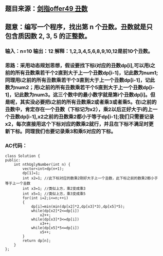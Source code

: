 ## 题目来源：[剑指offer49 丑数](https://leetcode-cn.com/problems/ugly-number-ii/)

## 题意：编写一个程序，找出第 n 个丑数。丑数就是只包含质因数 2, 3, 5 的正整数。

### 输入：n=10 输出：12 解释：1,2,3,4,5,6,8,9,10,12是前10个丑数。

### 思路：采用动态规划思想，假设要找下标i对应的丑数dp[i],可以用i之前的所有丑数乘若干个2直到大于上一个丑数dp[i-1]，记此数为num1;同理用i之前的所有丑数乘若干个3直到大于上一个丑数dp[i-1]，记此数为num2；用i之前的所有丑数乘若干个5直到大于上一个丑数dp[i-1]，记此数为num3。这三个数中的最小数字就是第i个丑数dp[i]。但是呢，其实没必要把i之前的所有丑数乘2或者乘3或者乘5。在i之前的丑数中，肯定存在一个丑数（下标记为x2），乘2以后正好大于i的上一个丑数dp[i-1],x2之前的丑数乘2都小于等于dp[i-1];我们只需要记录x2，每次直接用这个下标对应的数乘2就行，并且在下标不满足时更新下标。同理我们也要记录乘3和乘5对应的下标。

### AC代码：

```
class Solution {
public:
    int nthUglyNumber(int n) {
        vector<int>dp(n+1);
        dp[1]=1;
        int x2=1; //此下标对应的数乘2刚好大于上一个丑数，此下标之前的数乘2都小于等于上一个丑数
        int x3=1; //类似上方，乘2变成乘3
        int x5=1; //类似上方，乘3变成乘5
        for(int i=2;i<=n;++i)
        {
            dp[i]=min(min(dp[x2]*2,dp[x3]*3),dp[x5]*5);
            while(dp[x2]*2<=dp[i]) 
                x2++;
            while(dp[x3]*3<=dp[i]) 
                x3++;
            while(dp[x5]*5<=dp[i]) 
                x5++;
        }
        return dp[n];
    }
};
```
